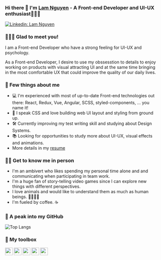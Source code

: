 ### Hi there 👋 I'm [Lam Nguyen](https://lamoort.github.io/) - A Front-end Developer and UI-UX enthusiast👨🏻‍💻

[![Linkedin: Lam Nguyen](https://img.shields.io/badge/-@lamnguyen-0077B5?style=flat-square&labelColor=0077B5&logo=linkedin&link=https://www.linkedin.com/in/lam-nguyenchanh/)](https://www.linkedin.com/in/lam-nguyenchanh/)
<br>

### 🙋🏻‍♂️ Glad to meet you! 
I am a Front-end Developer who have a strong feeling for UI-UX and psychology. 

As a Front-end Developer, I desire to use my obssesstion to details to enjoy working on products with visual attracting UI and at the same time bringing in the most comfortable UX that could improve the quality of our daily lives.

### 🤖 Few things about me 
- 💻   I'm experienced with most of up-to-date Front-end technologies out there: React, Redux, Vue, Angular, SCSS, styled-components, ... you name it!
- 🎨   I speak CSS and love building web UI layout and styling from ground up.
- 🛠   Currently improving my test writing skill and studying about Design Systems.
- 📚   Looking for opportunities to study more about UI-UX, visual effects and animations. 
- More details in my [resume](https://drive.google.com/file/d/1RqqCx3rRYVjxlJwms8u32FQlx3OpIag1/view?usp=share_link)

### 🥷🏻 Get to know me in person
- I'm an ambivert who likes spending my personal time alone and and communicating when participating in team work.
- I'm a huge fan of story-telling video games since I can explore new things with different perspectives.
- I love animals and would like to understand them as much as human beings. 🐯🦁🐒🦅
- I'm fueled by coffee. ☕️

### 👀 A peak into my GitHub
![Top Langs](https://github-readme-stats.vercel.app/api/top-langs/?username=lamoort&layout=compact&theme=dark&hide_border=true)


### 🧰 My toolbox
<code><img height="25" src="https://user-images.githubusercontent.com/26543329/126912351-e6cf30b9-b05c-4084-bb4e-4170cf53c40c.png"></code>
<code><img height="25" src="https://cdn4.iconfinder.com/data/icons/logos-and-brands/512/367_Vuejs_logo-256.png"></code>
<code><img height="25" src="https://cdn4.iconfinder.com/data/icons/logos-and-brands/512/21_Angular_logo_logos-256.png"></code>
<code><img height="25" src="https://cdn3.iconfinder.com/data/icons/logos-and-brands-adobe/512/288_Sass-256.png"></code>
<code><img height="25" src="https://cdn3.iconfinder.com/data/icons/social-media-2169/24/social_media_social_media_logo_git-256.png"></code>


